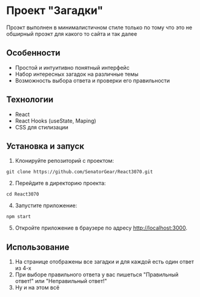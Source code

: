 # Проект "Загадки"

Проэкт выполнен в минималистичном стиле только по тому что это не обширный проэкт для какого то сайта и так далее

## Особенности

- Простой и интуитивно понятный интерфейс
- Набор интересных загадок на различные темы
- Возможность выбора ответа и проверки его правильности

## Технологии

- React
- React Hooks (useState, Maping)
- CSS для стилизации

## Установка и запуск

1. Клонируйте репозиторий с проектом:

```
git clone https://github.com/SenatorGear/React3070.git
```

2. Перейдите в директорию проекта:

```
cd React3070
```

4. Запустите приложение:

```
npm start
```

5. Откройте приложение в браузере по адресу [http://localhost:3000](http://localhost:3000).

## Использование

1. На странице отображены все загадки и для каждой есть один ответ из 4-х
2. При выборе правильного ответа у вас пишеться "Правильный ответ!" или "Неправильный ответ!"
3. Ну и на этом всё

